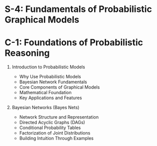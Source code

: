 # S-4: Fundamentals of Probabilistic Graphical Models

# C-1: Foundations of Probabilistic Reasoning

1. Introduction to Probabilistic Models

    - Why Use Probabilistic Models
    - Bayesian Network Fundamentals
    - Core Components of Graphical Models
    - Mathematical Foundation
    - Key Applications and Features

2. Bayesian Networks (Bayes Nets)
    - Network Structure and Representation
    - Directed Acyclic Graphs (DAGs)
    - Conditional Probability Tables
    - Factorization of Joint Distributions
    - Building Intuition Through Examples

